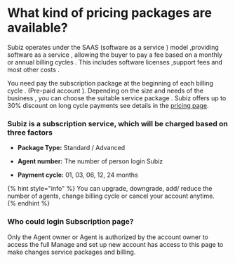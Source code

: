 # What kind of pricing packages are available?

Subiz operates under the SAAS \(software as a service \) model ,providing software as a service , allowing the buyer to pay a fee based on a monthly or annual billing cycles . This includes software licenses ,support fees and most other costs .  

You need pay the subscription package at the beginning of each billing cycle . \(Pre-paid account \). Depending on the size and needs of the business , you can choose the suitable service package . Subiz offers up to 30% discount on long cycle payments see details in the [pricing page](https://subiz.com/pricing.html).

### Subiz is a subscription service, which will be charged based on three factors

- **Package Type:** Standard / Advanced  
  
- **Agent number:** The number of person login Subiz  
  
- **Payment cycle:** 01, 03, 06, 12, 24 months  


{% hint style="info" %}
You can upgrade, downgrade, add/ reduce the number of agents, change billing cycle or cancel your account anytime.  
{% endhint %}



### Who could login Subscription page?

Only the Agent owner or Agent is authorized by the account owner to access the full Manage and set up new account has access to this page to make changes service packages and billing.  


